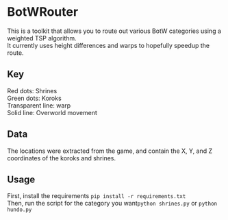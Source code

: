 # BotWRouter
This is a toolkit that allows you to route out various BotW categories using a weighted TSP algorithm.  
It currently uses height differences and warps to hopefully speedup the route.  

## Key  
Red dots: Shrines  
Green dots: Koroks  
Transparent line: warp  
Solid line: Overworld movement  

## Data
The locations were extracted from the game, and contain the X, Y, and Z coordinates of the koroks and shrines.

## Usage  
First, install the requirements `pip install -r requirements.txt`  
Then, run the script for the category you want`python shrines.py` or `python hundo.py`
